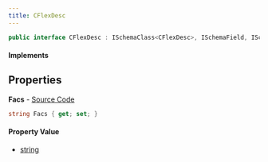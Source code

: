 ```yaml
---
title: CFlexDesc
---
```


```csharp
public interface CFlexDesc : ISchemaClass<CFlexDesc>, ISchemaField, ISchemaClass, INativeHandle
```

#### Implements

## Properties

**Facs** - [Source Code](https://github.com/swiftly-solution/swiftlys2/blob/main/managed/src/SwiftlyS2.Generated/Schemas/Interfaces/CFlexDesc.cs#L16)

```csharp
string Facs { get; set; }
```

#### Property Value

- [string](https://learn.microsoft.com/dotnet/api/system.string)

